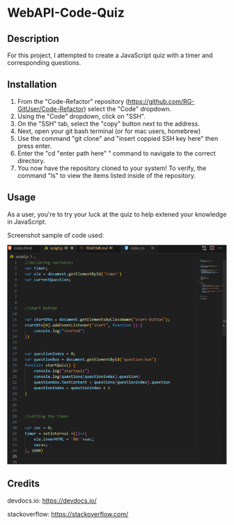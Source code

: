 # WebAPI-Code-Quiz

## Description

For this project, I attempted to create a JavaScript quiz with a timer and corresponding questions. 

## Installation 

1. From the "Code-Refactor" repository (https://github.com/RG-GitUser/Code-Refactor) select the "Code" dropdown.
2. Using the "Code" dropdown, click on "SSH".
3. On the "SSH" tab, select the "copy" button next to  the address.
4. Next, open your git bash terminal (or for mac users, homebrew)
5. Use the command "git clone" and "insert coppied SSH key here" then press enter. 
6. Enter the "cd "enter path here" " command to navigate to the correct directory. 
7. You now have the repository cloned to your system! To verify, the command "ls" to view the items listed inside of the repository. 


## Usage 

As a user, you're to try your luck at the quiz to help extened your knowledge in JavaScript. 


Screenshot sample of code used: 

![Alt text](image.png) 


## Credits

devdocs.io: https://devdocs.io/

stackoverflow: https://stackoverflow.com/

